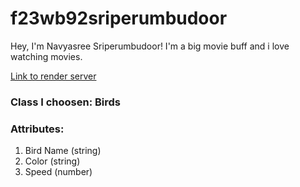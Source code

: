 # f23wb92sriperumbudoor
Hey, I'm Navyasree Sriperumbudoor! I'm a big movie buff and i love watching movies.

[Link to render server](https://f23wb92sriperumbudoor.onrender.com)

### Class I choosen: Birds
### Attributes:
1. Bird Name (string)
2. Color (string)
3. Speed (number)

